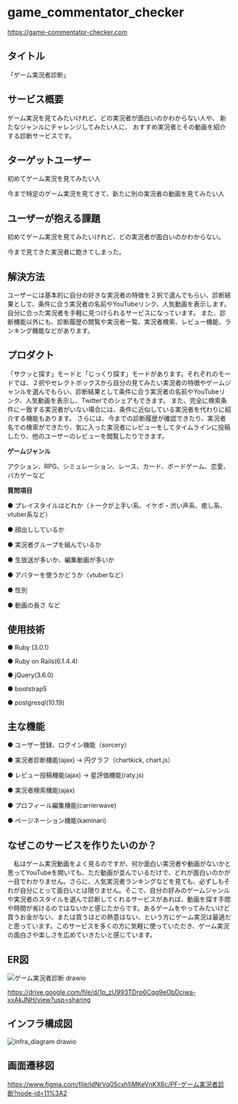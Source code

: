 # game_commentator_checker
https://game-commentator-checker.com

## タイトル
「ゲーム実況者診断」

## サービス概要
ゲーム実況を見てみたいけれど、どの実況者が面白いのかわからない人や、
新たなジャンルにチャレンジしてみたい人に、
おすすめ実況者とその動画を紹介する診断サービスです。

## ターゲットユーザー
初めてゲーム実況を見てみたい人

今まで特定のゲーム実況を見てきて、新たに別の実況者の動画を見てみたい人

## ユーザーが抱える課題
初めてゲーム実況を見てみたいけれど、どの実況者が面白いのかわからない。

今まで見てきた実況者に飽きてしまった。

## 解決方法
ユーザーには基本的に自分の好きな実況者の特徴を２択で選んでもらい、診断結果として、条件に合う実況者の名前やYouTubeリンク、人気動画を表示します。
自分に合った実況者を手軽に見つけられるサービスになっています。
また、診断機能以外にも、診断履歴の閲覧や実況者一覧、実況者検索、レビュー機能、ランキング機能などがあります。

## プロダクト
「サクッと探す」モードと「じっくり探す」モードがあります。それぞれのモードでは、２択やセレクトボックスから自分の見てみたい実況者の特徴やゲームジャンルを選んでもらい、診断結果として条件に合う実況者の名前やYouTubeリンク、人気動画を表示し、Twitterでのシェアもできます。
また、完全に検索条件に一致する実況者がいない場合には、条件に近似している実況者を代わりに紹介する機能もあります。
さらには、今までの診断履歴が確認できたり、実況者名での検索ができたり、気に入った実況者にレビューをしてタイムラインに投稿したり、他のユーザーのレビューを閲覧したりできます。

**ゲームジャンル**

アクション、RPG、シミュレーション、レース、カード、ボードゲーム、恋愛、バカゲーなど

**質問項目**

● プレイスタイルはどれか（トークが上手い系、イケボ・渋い声系、癒し系、vtuber系など）

● 顔出ししているか

● 実況者グループを組んでいるか

● 生放送が多いか、編集動画が多いか

● アバターを使うかどうか（vtuberなど）

● 性別

● 動画の長さ など

## 使用技術
● Ruby (3.0.1)

● Ruby on Rails(6.1.4.4)

● jQuery(3.6.0)

● bootstrap5

● postgresql(10.19)

## 主な機能
● ユーザー登録、ログイン機能（sorcery）

● 実況者診断機能(ajax)
→ 円グラフ（chartkick, chart.js）

● レビュー投稿機能(ajax)
→ 星評価機能(raty.js)

● 実況者検索機能(ajax)

● プロフィール編集機能(carrierwave)

● ページネーション機能(kaminari)

## なぜこのサービスを作りたいのか？
　私はゲーム実況動画をよく見るのですが、何か面白い実況者や動画がないかと思ってYouTubeを開いても、ただ動画が並んでいるだけで、どれが面白いのかが一目でわかりません。さらに、人気実況者ランキングなどを見ても、必ずしもそれが自分にとって面白いとは限りません。そこで、自分の好みのゲームジャンルや実況者のスタイルを選んで診断してくれるサービスがあれば、動画を探す手間や時間が省けるのではないかと感じたからです。あるゲームをやってみたいけど買うお金がない、または買うほどの熱意はない、という方にゲーム実況は最適だと思っています。このサービスを多くの方に気軽に使っていただき、ゲーム実況の面白さや楽しさを広めていきたいと感じています。

## ER図

![ゲーム実況者診断 drawio](https://user-images.githubusercontent.com/85753444/152399116-afb2b5a0-8cbe-4a9c-a0bc-39258a7d9082.png)

https://drive.google.com/file/d/1p_zU993TDrp6Cqg9eObDciwa-xxAkJNH/view?usp=sharing

## インフラ構成図

![infra_diagram drawio](https://user-images.githubusercontent.com/85753444/152522434-94065b74-9a19-474f-907b-4fe6c6114fb4.png)

## 画面遷移図
https://www.figma.com/file/ldNrVq05cxh1iMKeVnKX6c/PF-ゲーム実況者診断?node-id=11%3A2

